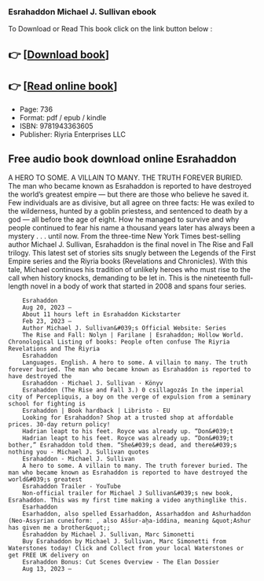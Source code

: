 ### Esrahaddon Michael J. Sullivan ebook

To Download or Read This book click on the link button below :

## 👉  [**[Download book](http://filesbooks.info/download.php?group=book&from=github.com&id=697783&lnk=1081 "Download book")**]

## 👉  [**[Read online book](http://filesbooks.info/download.php?group=book&from=github.com&id=697783&lnk=1081 "Read online book")**]


* Page: 736
* Format: pdf / epub / kindle
* ISBN: 9781943363605
* Publisher: Riyria Enterprises LLC



## Free audio book download online Esrahaddon



A HERO TO SOME. A VILLAIN TO MANY. THE TRUTH FOREVER BURIED.
 The man who became known as Esrahaddon is reported to have destroyed the world’s greatest empire — but there are those who believe he saved it. Few individuals are as divisive, but all agree on three facts: He was exiled to the wilderness, hunted by a goblin priestess, and sentenced to death by a god — all before the age of eight. How he managed to survive and why people continued to fear his name a thousand years later has always been a mystery . . . until now. From the three-time New York Times best-selling author Michael J. Sullivan, Esrahaddon is the final novel in The Rise and Fall trilogy. This latest set of stories sits snugly between the Legends of the First Empire series and the Riyria books (Revelations and Chronicles). With this tale, Michael continues his tradition of unlikely heroes who must rise to the call when history knocks, demanding to be let in. This is the nineteenth full-length novel in a body of work that started in 2008 and spans four series.


        Esrahaddon
        Aug 20, 2023 —
        About 11 hours left in Esrahaddon Kickstarter
        Feb 23, 2023 —
        Author Michael J. Sullivan&#039;s Official Website: Series
        The Rise and Fall: Nolyn | Farilane | Esrahaddon; Hollow World. Chronological Listing of books: People often confuse The Riyria Revelations and The Riyria 
        Esrahaddon
        Languages. English. A hero to some. A villain to many. The truth forever buried. The man who became known as Esrahaddon is reported to have destroyed the 
        Esrahaddon · Michael J. Sullivan · Könyv
        Esrahaddon (The Rise and Fall 3.) 0 csillagozás In ​the imperial city of Percepliquis, a boy on the verge of expulsion from a seminary school for fighting is 
        Esrahaddon | Book hardback | Libristo - EU
        Looking for Esrahaddon? Shop at a trusted shop at affordable prices. 30-day return policy!
        Hadrian leapt to his feet. Royce was already up. “Don&#039;t
        Hadrian leapt to his feet. Royce was already up. “Don&#039;t bother,” Esrahaddon told them. “She&#039;s dead, and there&#039;s nothing you - Michael J. Sullivan quotes 
        Esrahaddon - Michael J. Sullivan
        A hero to some. A villain to many. The truth forever buried. The man who became known as Esrahaddon is reported to have destroyed the world&#039;s greatest 
        Esrahaddon Trailer - YouTube
        Non-official trailer for Michael J Sullivan&#039;s new book, Esrahaddon. This was my first time making a video anythinglike this.
        Esarhaddon
        Esarhaddon, also spelled Essarhaddon, Assarhaddon and Ashurhaddon (Neo-Assyrian cuneiform: , also Aššur-aḫa-iddina, meaning &quot;Ashur has given me a brother&quot;; 
        Esrahaddon by Michael J. Sullivan, Marc Simonetti
        Buy Esrahaddon by Michael J. Sullivan, Marc Simonetti from Waterstones today! Click and Collect from your local Waterstones or get FREE UK delivery on 
        Esrahaddon Bonus: Cut Scenes Overview - The Elan Dossier
        Aug 13, 2023 —
    




